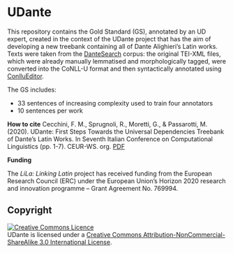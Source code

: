 # UDante
This repository contains the Gold Standard (GS), annotated by an UD expert, created in the context of the UDante project that has the aim of developing a new treebank  containing  all  of  Dante  Alighieri’s Latin works. Texts were taken from the [DanteSearch](https://dantesearch.dantenetwork.it) corpus: the original TEI-XML files, which were already manually lemmatised and morphologically tagged, were converted into the CoNLL-U format and then syntactically annotated using [ConlluEditor](https://github.com/Orange-OpenSource/conllueditor).

The GS includes:
- 33 sentences of increasing complexity used to train four annotators
- 10 sentences per work 

**How to cite**
Cecchini, F. M., Sprugnoli, R., Moretti, G., & Passarotti, M. (2020). UDante: First Steps Towards the Universal Dependencies Treebank of Dante’s Latin Works. In Seventh Italian Conference on Computational Linguistics (pp. 1-7). CEUR-WS. org. [PDF](http://ceur-ws.org/Vol-2769/paper_14.pdf)

**Funding**

The *LiLa: Linking Latin* project has received funding from the European Research Council (ERC) under the European Union’s Horizon 2020 research and innovation programme – Grant Agreement No. 769994.


## Copyright

<a rel="license" href="http://creativecommons.org/licenses/by-nc-sa/3.0/"><img alt="Creative Commons Licence" style="border-width:0" src="https://i.creativecommons.org/l/by-nc-sa/3.0/88x31.png" /></a><br />UDante is licensed under a <a rel="license" href="http://creativecommons.org/licenses/by-nc-sa/3.0/">Creative Commons Attribution-NonCommercial-ShareAlike 3.0 International License</a>.
